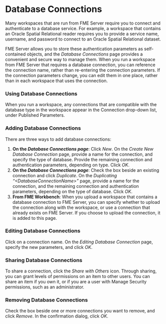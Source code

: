 # Database Connections #

Many workspaces that are run from FME Server require you to connect and authenticate to a database service. For example, a workspace that contains an Oracle Spatial Relational reader requires you to provide a service name, username, and password to connect to an Oracle Spatial Relational dataset.

FME Server allows you to store these authentication parameters as self-contained objects, and the *Database Connections* page provides a convenient and secure way to manage them. When you run a workspace from FME Server that requires a database connection, you can reference the connection name, rather than re-entering the connection parameters. If the connection parameters change, you can edit them in one place, rather than in each workspace that uses the connection.

### Using Database Connections ###

When you run a workspace, any connections that are compatible with the database type in the workspace appear in the Connection drop-down list, under Published Parameters.

### Adding Database Connections ###

There are three ways to add database connections:

1. **On the *Database Connections page***: Click *New*. On the *Create New Database Connection* page, provide a name for the connection, and specify the type of database. Provide the remaining connection and authentication parameters, depending on type. Click *OK*.
2. **On the *Database Connections page***: Check the box beside an existing connection and click *Duplicate*. On the *Duplicating “&lt;DatabaseConnectionName&gt;”* page, provide a name for the connection, and the remaining connection and authentication parameters, depending on the type of database. Click *OK*.
3. **From FME Workbench**: When you upload a workspace that contains a database connection to FME Server, you can specify whether to upload the connection along with the workspace, or use a connection that already exists on FME Server. If you choose to upload the connection, it is added to this page.

### Editing Database Connections ###

Click on a connection name. On the *Editing Database Connection* page, specify the new parameters, and click *OK*.

### Sharing Database Connections ###

To share a connection, click the *Share with Others* icon. Through sharing, you can grant levels of permissions on an item to other users. You can share an item if you own it, or if you are a user with Manage Security permissions, such as an administrator.

### Removing Database Connections ###

Check the box beside one or more connections you want to remove, and click *Remove*. In the confirmation dialog, click *OK*.